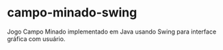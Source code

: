 # campo-minado-swing
 Jogo Campo Minado implementado em Java usando Swing para interface gráfica com usuário.
